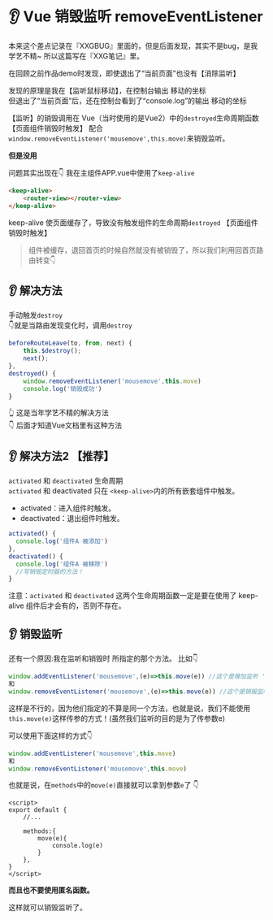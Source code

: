 # 👂 Vue 销毁监听 removeEventListener

本来这个差点记录在『XXGBUG』里面的，但是后面发现，其实不是bug，是我学艺不精~ 所以这篇写在『XXG笔记』里。

在回顾之前作品demo时发现，即使退出了“当前页面”也没有【消除监听】  

发现的原理是我在【监听鼠标移动】，在控制台输出 移动的坐标  
但退出了“当前页面”后，还在控制台看到了“console.log”的输出 移动的坐标

【监听】的销毁调用在 Vue（当时使用的是Vue2）中的`destroyed`生命周期函数【页面组件销毁时触发】
配合`window.removeEventListener('mousemove',this.move)`来销毁监听。

**但是没用**   

问题其实出现在👇 我在主组件APP.vue中使用了`keep-alive`
```html
<keep-alive>
    <router-view></router-view>
</keep-alive>
```
keep-alive 使页面缓存了，导致没有触发组件的生命周期`destroyed` 【页面组件销毁时触发】
>组件被缓存，退回首页的时候自然就没有被销毁了，所以我们利用回首页路由转变👇

## 👂 解决方法

手动触发`destroy`   
👇就是当路由发现变化时，调用`destroy`
```js
beforeRouteLeave(to, from, next) {
    this.$destroy();
    next();
},
destroyed() {
    window.removeEventListener('mousemove',this.move)
    console.log('销毁成功')
}
```

👆 这是当年学艺不精的解决方法  
👇 后面才知道Vue文档里有这种方法

## 👂 解决方法2 【推荐】



`activated` 和 `deactivated` 生命周期  
`activated` 和 deactivated 只在 `<keep-alive>`内的所有嵌套组件中触发。

- activated：进入组件时触发。  
- deactivated：退出组件时触发。
```js
activated() {
  console.log('组件A 被添加')
},
deactivated() {
  console.log('组件A 被移除')
  //写销毁定时器的方法！
}
```
注意：`activated` 和 `deactivated` 这两个生命周期函数一定是要在使用了 keep-alive 组件后才会有的，否则不存在。

##  👂 销毁监听
还有一个原因:我在监听和销毁时 所指定的那个方法。    比如👇
```js
window.addEventListener('mousemove',(e)=>this.move(e)) //这个是增加监听 '鼠标'
和
window.removeEventListener('mousemove',(e)=>this.move(e)) //这个是销毁监听 '鼠标'
```
这样是不行的，因为他们指定的不算是同一个方法，也就是说，我们不能使用`this.move(e)`这样传参的方式！(虽然我们监听的目的是为了传参数e)

可以使用下面这样的方式👇  
```js
window.addEventListener('mousemove',this.move)
和
window.removeEventListener('mousemove',this.move)
```
也就是说，在`methods`中的`move(e)`直接就可以拿到参数`e`了  👇
```vue
<script>
export default {
    //...

    methods:{
        move(e){
            console.log(e)
        }
    },
}
</script>
```
**而且也不要使用匿名函数。**

这样就可以销毁监听了。